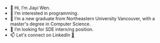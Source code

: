 - 👋 Hi, I’m Jiayi Wen.
- 👀 I’m interested in programming.
- 🌱 I’m a new graduate from Northeastern University Vancouver, with a master's degree in Computer Science.
- 💞️ I’m looking for SDE intern/ng position.
- 📫 Let's connect on LinkedIn [💙](https://www.linkedin.com/in/jiayi-wen-northeastern/)

<!---
jiayiwen23/jiayiwen23 is a ✨ special ✨ repository because its `README.md` (this file) appears on your GitHub profile.
You can click the Preview link to take a look at your changes.
--->
